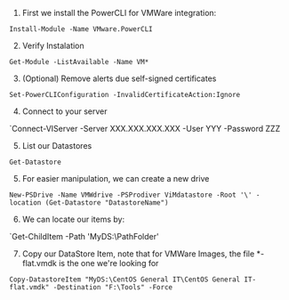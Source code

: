 
1. First we install the PowerCLI for VMWare integration:

`Install-Module -Name VMware.PowerCLI`

2. Verify Instalation

`Get-Module -ListAvailable -Name VM*`

3. (Optional) Remove alerts due self-signed certificates

`Set-PowerCLIConfiguration -InvalidCertificateAction:Ignore`

4. Connect to your server

`Connect-VIServer -Server XXX.XXX.XXX.XXX -User YYY -Password ZZZ

5. List our Datastores

`Get-Datastore`

5. For easier manipulation, we can create a new drive

`New-PSDrive -Name VMWdrive -PSProdiver ViMdatastore -Root '\' -location (Get-Datastore "DatastoreName")`

6. We can locate our items by:

`Get-ChildItem -Path 'MyDS:\PathFolder\'

7. Copy our DataStore Item, note that for VMWare Images, the file *-flat.vmdk is the one we're looking for

`Copy-DatastoreItem "MyDS:\CentOS General IT\CentOS General IT-flat.vmdk" -Destination "F:\Tools" -Force`